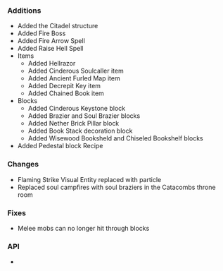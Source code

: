 ### Additions
- Added the Citadel structure
- Added Fire Boss
- Added Fire Arrow Spell
- Added Raise Hell Spell
- Items
  - Added Hellrazor
  - Added Cinderous Soulcaller item
  - Added Ancient Furled Map item
  - Added Decrepit Key item
  - Added Chained Book item
- Blocks
  - Added Cinderous Keystone block
  - Added Brazier and Soul Brazier blocks
  - Added Nether Brick Pillar block
  - Added Book Stack decoration block
  - Added Wisewood Booksheld and Chiseled Bookshelf blocks
- Added Pedestal block Recipe

### Changes
- Flaming Strike Visual Entity replaced with particle
- Replaced soul campfires with soul braziers in the Catacombs throne room 

### Fixes
- Melee mobs can no longer hit through blocks

### API
- 

